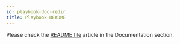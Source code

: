 ```yaml
---
id: playbook-doc-redir
title: Playbook README
---
```


Please check the [README file](../documentation/readme_file) article in the Documentation section.